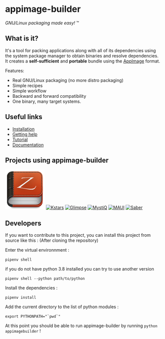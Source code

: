 # appimage-builder

*GNU/Linux packaging made easy!* ™

## What is it?

It's a tool for packing applications along with all of its dependencies using the
system package manager to obtain binaries and resolve dependencies. It creates a 
**self-sufficient** and **portable** bundle using the [AppImage](https://appimage.org)
format.

Features:
- Real GNU/Linux packaging (no more distro packaging)
- Simple recipes
- Simple workflow
- Backward and forward compatibility
- One binary, many target systems.


## Useful links

- [Installation](https://appimage-builder.readthedocs.io/en/latest/intro/install.html)
- [Getting help](https://appimage-builder.readthedocs.io/en/latest/index.html#getting-help)
- [Tutorial](https://appimage-builder.readthedocs.io/en/latest/intro/tutorial.html)
- [Documentation](https://appimage-builder.readthedocs.io)


## Projects using appimage-builder

[![Zeal](https://raw.githubusercontent.com/zealdocs/zeal/master/assets/freedesktop/128-apps-zeal.png)](https://github.com/zealdocs/zeal/)
[![Kstars](https://invent.kde.org/education/kstars/-/raw/master/logo.png)](https://invent.kde.org/education/kstars)
[![Glimpse](https://raw.githubusercontent.com/glimpse-editor/Glimpse/dev-g210/icons/Color/128/glimpse-icon.png)](https://github.com/glimpse-editor/Glimpse)
[![MystiQ](https://raw.githubusercontent.com/swl-x/MystiQ/master/icons/mystiq_128x128.png)](https://github.com/swl-x/MystiQ)
[![MAUI](https://invent.kde.org/uploads/-/system/group/avatar/1557/avatar.png)](https://invent.kde.org/maui)
[![Saber](https://raw.githubusercontent.com/adil192/saber/main/assets/icon/resized/icon-128x128.png)](https://github.com/adil192/saber)


## Developers

If you want to contribute to this project, you can install this project from source like this :
(After cloning the repository)

Enter the virtual environnment :
```
pipenv shell
```
if you do not have python 3.8 installed you can try to use another version
```
pipenv shell --python path/to/python
```

Install the dependencies :
```
pipenv install
```

Add the current directory to the list of python modules :
```
export PYTHONPATH="`pwd`"
```

At this point you should be able to run appimage-builder by running `python appimagebuilder` !

